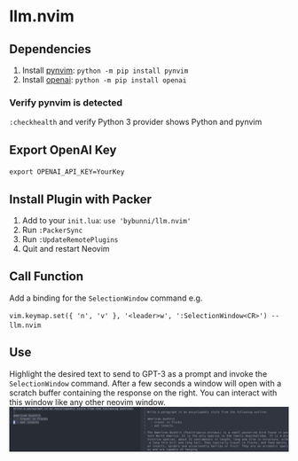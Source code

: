 # llm.nvim

## Dependencies
1. Install [pynvim](https://github.com/neovim/pynvim): `python -m pip install pynvim`
2. Install [openai](https://github.com/openai/openai-python): `python -m pip install openai`
### Verify pynvim is detected
`:checkhealth` and verify Python 3 provider shows Python and pynvim

## Export OpenAI Key
`export OPENAI_API_KEY=YourKey`

## Install Plugin with Packer
1. Add to your `init.lua`: `use 'bybunni/llm.nvim'`
2. Run `:PackerSync`
3. Run `:UpdateRemotePlugins`
4. Quit and restart Neovim

## Call Function
Add a binding for the `SelectionWindow` command e.g.

`vim.keymap.set({ 'n', 'v' }, '<leader>w', ':SelectionWindow<CR>') -- llm.nvim`

## Use
Highlight the desired text to send to GPT-3 as a prompt and invoke the
`SelectionWindow` command. After a few seconds a window will open with a scratch
buffer containing the response on the right. You can interact with this window
like any other neovim window.
![Screenshot](images/window.jpg)

